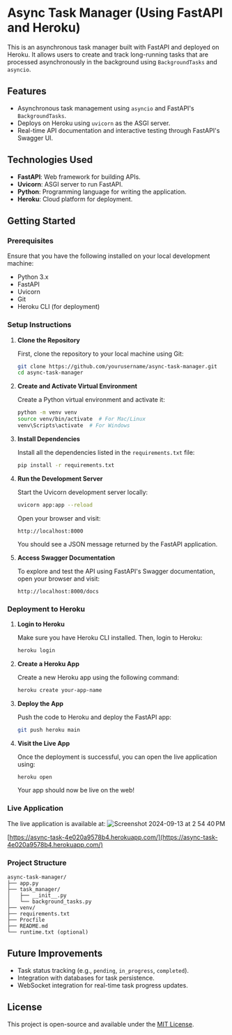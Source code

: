 # Async Task Manager (Using FastAPI and Heroku)

This is an asynchronous task manager built with FastAPI and deployed on Heroku. It allows users to create and track long-running tasks that are processed asynchronously in the background using `BackgroundTasks` and `asyncio`.

## Features

- Asynchronous task management using `asyncio` and FastAPI's `BackgroundTasks`.
- Deploys on Heroku using `uvicorn` as the ASGI server.
- Real-time API documentation and interactive testing through FastAPI's Swagger UI.

## Technologies Used

- **FastAPI**: Web framework for building APIs.
- **Uvicorn**: ASGI server to run FastAPI.
- **Python**: Programming language for writing the application.
- **Heroku**: Cloud platform for deployment.

## Getting Started

### Prerequisites

Ensure that you have the following installed on your local development machine:

- Python 3.x
- FastAPI
- Uvicorn
- Git
- Heroku CLI (for deployment)

### Setup Instructions

1. **Clone the Repository**

   First, clone the repository to your local machine using Git:

   ```bash
   git clone https://github.com/yourusername/async-task-manager.git
   cd async-task-manager
   ```

2. **Create and Activate Virtual Environment**

   Create a Python virtual environment and activate it:

   ```bash
   python -m venv venv
   source venv/bin/activate  # For Mac/Linux
   venv\Scripts\activate  # For Windows
   ```

3. **Install Dependencies**

   Install all the dependencies listed in the `requirements.txt` file:

   ```bash
   pip install -r requirements.txt
   ```

4. **Run the Development Server**

   Start the Uvicorn development server locally:

   ```bash
   uvicorn app:app --reload
   ```

   Open your browser and visit:

   ```
   http://localhost:8000
   ```

   You should see a JSON message returned by the FastAPI application.

5. **Access Swagger Documentation**

   To explore and test the API using FastAPI's Swagger documentation, open your browser and visit:

   ```
   http://localhost:8000/docs
   ```

### Deployment to Heroku

1. **Login to Heroku**

   Make sure you have Heroku CLI installed. Then, login to Heroku:

   ```bash
   heroku login
   ```

2. **Create a Heroku App**

   Create a new Heroku app using the following command:

   ```bash
   heroku create your-app-name
   ```

3. **Deploy the App**

   Push the code to Heroku and deploy the FastAPI app:

   ```bash
   git push heroku main
   ```

4. **Visit the Live App**

   Once the deployment is successful, you can open the live application using:

   ```bash
   heroku open
   ```

   Your app should now be live on the web!

### Live Application

The live application is available at:
![Screenshot 2024-09-13 at 2 54 40 PM](https://github.com/user-attachments/assets/36f4d9be-7171-42de-9b78-a3834d115c0c)

[https://async-task-4e020a9578b4.herokuapp.com/](https://async-task-4e020a9578b4.herokuapp.com/)

### Project Structure

```
async-task-manager/
├── app.py
├── task_manager/
│   ├── __init__.py
│   └── background_tasks.py
├── venv/
├── requirements.txt
├── Procfile
├── README.md
└── runtime.txt (optional)
```

## Future Improvements

- Task status tracking (e.g., `pending`, `in_progress`, `completed`).
- Integration with databases for task persistence.
- WebSocket integration for real-time task progress updates.

## License

This project is open-source and available under the [MIT License](LICENSE).

